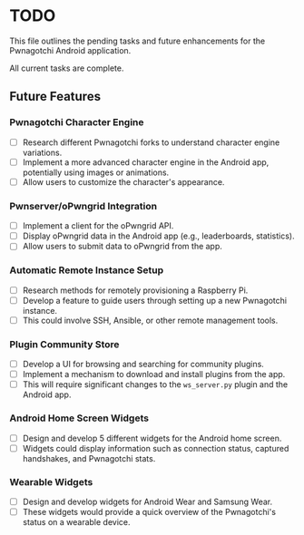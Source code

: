 # TODO

This file outlines the pending tasks and future enhancements for the Pwnagotchi Android application.

All current tasks are complete.

## Future Features

### Pwnagotchi Character Engine
- [ ] Research different Pwnagotchi forks to understand character engine variations.
- [ ] Implement a more advanced character engine in the Android app, potentially using images or animations.
- [ ] Allow users to customize the character's appearance.

### Pwnserver/oPwngrid Integration
- [ ] Implement a client for the oPwngrid API.
- [ ] Display oPwngrid data in the Android app (e.g., leaderboards, statistics).
- [ ] Allow users to submit data to oPwngrid from the app.

### Automatic Remote Instance Setup
- [ ] Research methods for remotely provisioning a Raspberry Pi.
- [ ] Develop a feature to guide users through setting up a new Pwnagotchi instance.
- [ ] This could involve SSH, Ansible, or other remote management tools.

### Plugin Community Store
- [ ] Develop a UI for browsing and searching for community plugins.
- [ ] Implement a mechanism to download and install plugins from the app.
- [ ] This will require significant changes to the `ws_server.py` plugin and the Android app.

### Android Home Screen Widgets
- [ ] Design and develop 5 different widgets for the Android home screen.
- [ ] Widgets could display information such as connection status, captured handshakes, and Pwnagotchi stats.

### Wearable Widgets
- [ ] Design and develop widgets for Android Wear and Samsung Wear.
- [ ] These widgets would provide a quick overview of the Pwnagotchi's status on a wearable device.
